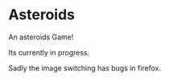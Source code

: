 Asteroids
==================
An asteroids Game!

Its currently in progress.

Sadly the image switching has bugs in firefox.